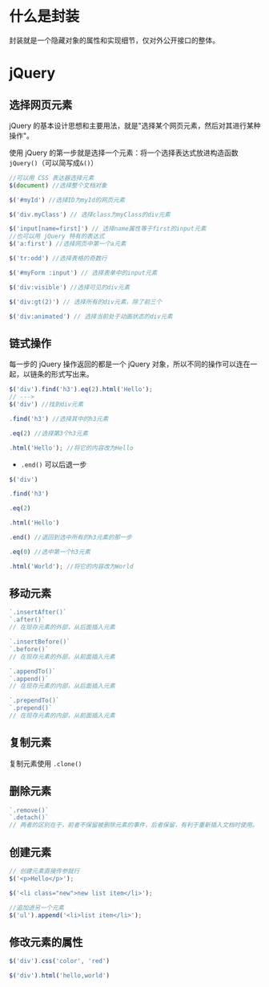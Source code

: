 # 什么是封装
封装就是一个隐藏对象的属性和实现细节，仅对外公开接口的整体。
# jQuery
## 选择网页元素
jQuery 的基本设计思想和主要用法，就是"选择某个网页元素，然后对其进行某种操作"。

使用 jQuery 的第一步就是选择一个元素：将一个选择表达式放进构造函数`jQuery()`（可以简写成`&()`）
```JavaScript
//可以用 CSS 表达器选择元素
$(document) //选择整个文档对象

$('#myId') //选择ID为myId的网页元素

$('div.myClass') // 选择class为myClass的div元素

$('input[name=first]') // 选择name属性等于first的input元素
//也可以用 jQuery 特有的表达式
$('a:first') //选择网页中第一个a元素

$('tr:odd') //选择表格的奇数行

$('#myForm :input') // 选择表单中的input元素

$('div:visible') //选择可见的div元素

$('div:gt(2)') // 选择所有的div元素，除了前三个

$('div:animated') // 选择当前处于动画状态的div元素
```

## 链式操作
每一步的 jQuery 操作返回的都是一个 jQuery 对象，所以不同的操作可以连在一起，以链条的形式写出来。
```javaScript
$('div').find('h3').eq(2).html('Hello');
// --->
$('div') //找到div元素

.find('h3') //选择其中的h3元素

.eq(2) //选择第3个h3元素

.html('Hello'); //将它的内容改为Hello
```
* `.end()` 可以后退一步
```javaScript
$('div')

.find('h3')

.eq(2)

.html('Hello')

.end() //退回到选中所有的h3元素的那一步

.eq(0) //选中第一个h3元素

.html('World'); //将它的内容改为World
```

## 移动元素

```javaScript
`.insertAfter()` 
`.after()`
// 在现存元素的外部，从后面插入元素

`.insertBefore()` 
`.before()`
// 在现存元素的外部，从前面插入元素

`.appendTo()`
`.append()`
// 在现存元素的内部，从后面插入元素

`.prependTo()`
`.prepend()`
// 在现存元素的内部，从前面插入元素
```
## 复制元素
复制元素使用 `.clone()`

## 删除元素
```javaScript
`.remove()`
`.detach()`
// 两者的区别在于，前者不保留被删除元素的事件，后者保留，有利于重新插入文档时使用。
```

## 创建元素
```javaScript
// 创建元素直接传参就行
$('<p>Hello</p>');

$('<li class="new">new list item</li>');

//追加进另一个元素
$('ul').append('<li>list item</li>');
```

## 修改元素的属性
```javaSCript
$('div').css('color', 'red')

$('div').html('hello,world')
```
